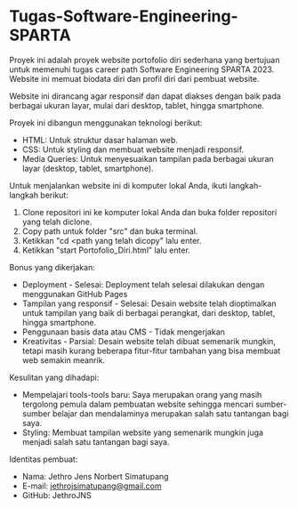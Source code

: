 # Tugas-Software-Engineering-SPARTA
Proyek ini adalah proyek website portofolio diri sederhana yang bertujuan untuk memenuhi tugas career path Software Engineering SPARTA 2023. Website ini memuat biodata diri dan profil diri dari pembuat website. 

Website ini dirancang agar responsif dan dapat diakses dengan baik pada berbagai ukuran layar, mulai dari desktop, tablet, hingga smartphone.

Proyek ini dibangun menggunakan teknologi berikut:
- HTML: Untuk struktur dasar halaman web.
- CSS: Untuk styling dan membuat website menjadi responsif.
- Media Queries: Untuk menyesuaikan tampilan pada berbagai ukuran layar (desktop, tablet, smartphone).

Untuk menjalankan website ini di komputer lokal Anda, ikuti langkah-langkah berikut:
1. Clone repositori ini ke komputer lokal Anda dan buka folder repositori yang telah diclone.
2. Copy path untuk folder "src" dan buka terminal.
3. Ketikkan "cd <path yang telah dicopy" lalu enter.   
6. Ketikkan "start Portofolio_Diri.html" lalu enter.

Bonus yang dikerjakan:
- Deployment - Selesai: Deployment telah selesai dilakukan dengan menggunakan GitHub Pages
- Tampilan yang responsif - Selesai: Desain website telah dioptimalkan untuk tampilan yang baik di berbagai perangkat, dari desktop, tablet, hingga smartphone.
- Penggunaan basis data atau CMS - Tidak mengerjakan
- Kreativitas - Parsial: Desain website telah dibuat semenarik mungkin, tetapi masih kurang beberapa fitur-fitur tambahan yang bisa membuat web semakin meanrik.

Kesulitan yang dihadapi:
- Mempelajari tools-tools baru: Saya merupakan orang yang masih tergolong pemula dalam pembuatan website sehingga mencari sumber-sumber belajar dan mendalaminya merupakan salah satu tantangan bagi saya.
- Styling: Membuat tampilan website yang semenarik mungkin juga menjadi salah satu tantangan bagi saya.
  
Identitas pembuat:
- Nama: Jethro Jens Norbert Simatupang
- E-mail: jethrojsimatupang@gmail.com
- GitHub: JethroJNS
